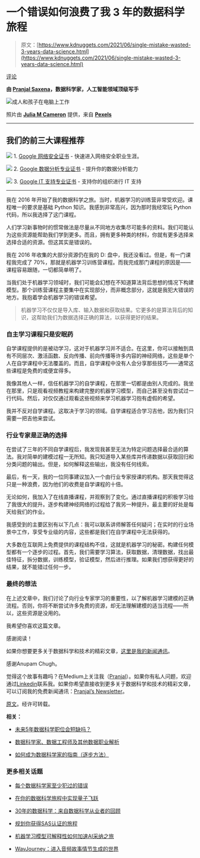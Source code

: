 # 一个错误如何浪费了我 3 年的数据科学旅程

> 原文：[https://www.kdnuggets.com/2021/06/single-mistake-wasted-3-years-data-science.html](https://www.kdnuggets.com/2021/06/single-mistake-wasted-3-years-data-science.html)

[评论](#comments)

**由 [Pranjal Saxena](https://www.linkedin.com/in/pranjalai/)，数据科学家，人工智能领域顶级写手**

![成人和孩子在电脑上工作](../Images/0e55084f539e97723417528b4f8f46ee.png)

照片由 [**Julia M Cameron**](https://www.pexels.com/@julia-m-cameron?utm_content=attributionCopyText&utm_medium=referral&utm_source=pexels) 提供，来自 [**Pexels**](https://www.pexels.com/photo/photo-of-woman-tutoring-young-boy-4145354/?utm_content=attributionCopyText&utm_medium=referral&utm_source=pexels)

* * *

## 我们的前三大课程推荐

![](../Images/0244c01ba9267c002ef39d4907e0b8fb.png) 1\. [Google 网络安全证书](https://www.kdnuggets.com/google-cybersecurity) - 快速进入网络安全职业生涯。

![](../Images/e225c49c3c91745821c8c0368bf04711.png) 2\. [Google 数据分析专业证书](https://www.kdnuggets.com/google-data-analytics) - 提升你的数据分析能力

![](../Images/0244c01ba9267c002ef39d4907e0b8fb.png) 3\. [Google IT 支持专业证书](https://www.kdnuggets.com/google-itsupport) - 支持你的组织进行 IT 支持

* * *

我在 2016 年开始了我的数据科学之旅。当时，机器学习的训练营非常受欢迎。课程唯一的要求是基础 Python 知识。我感到非常高兴，因为那时我经常玩 Python 代码，所以我选择了这门课程。

人们学习新事物时的惯常做法是尽量从不同地方收集尽可能多的资料。我们可能认为这些资源能帮助我们学到更多。而且，拥有更多种类的材料，你就有更多选择来选择合适的资源。但这其实是错误的。

我在 2016 年收集的大部分资源仍在我的 D: 盘中，我还没看过。但是，有一门课程我完成了 70%，那就是机器学习训练营课程。而我完成那门课程的原因是——课程容易跟随，一切都简单明了。

当我们处于机器学习领域时，我们可能会幻想在不知道算法背后思想的情况下构建模型。那个训练营课程主要集中在实现部分，而非概念部分，这就是我犯大错误的地方。我抱着学会机器学习的错误希望。

> 机器学习不仅仅是导入库、输入数据和获取结果。它更多的是算法背后的知识，这帮助我们为数据选择正确的算法，以获得更好的结果。

### 自主学习课程只是安眠药

自学课程提供的是被动学习，这对于机器学习并不适合。在这里，你可以接触到具有不同层次、激活函数、反向传播、前向传播等许多内容的神经网络，这些是单个人在自学课程中无法覆盖的。而且，自学课程中没有人会分享那些技巧——通常这些课程是免费的或便宜得多。

我像其他人一样，信任机器学习的自学课程，在那里一切都是由别人完成的。我坐在那里，只是观看视频教程来构建完整的机器学习模型，而自己甚至没有尝试过一行代码。然后，对仅仅通过观看这些视频来学习机器学习抱有虚假的希望。

我并不反对自学课程。这取决于学习的领域。自学课程适合学习吉他，因为我们只需要一把吉他来尝试。

### 行业专家是正确的选择

在尝试了三年的不同自学课程后，我发现我甚至无法为特定问题选择最合适的算法。我对简单的建模过程一无所知。我只知道导入某些库并传递数据以获取回归和分类问题的输出。但是，如何解释这些输出，我没有任何线索。

最后，有一天，我的一位同事建议加入一个由行业专家授课的机构。那天我觉得这只是一种浪费，因为他们的收费是自学课程的十倍。

无论如何，我加入了在线直播课程，并观察到了变化。通过直播课程的积极学习给了我很大的提升。逐步构建神经网络的过程给了我另一种提升。最主要的好处是每天给我们的作业。

我感受到的主要区别有以下几点：我可以联系讲师解答任何疑问；在实时的行业场景中工作，享受专业级的内容，这些都是我们在自学课程中无法获得的。

大多数在互联网上免费提供的课程结构不佳，这就是机器学习的秘密。构建任何模型都有一个逐步的过程。首先，我们需要学习算法，获取数据，清理数据，找出最佳特征，拆分数据，训练模型，验证模型，然后进行推理。如果我们想获得更好的结果，就不能错过任何一步。

### 最终的想法

在上述文章中，我们讨论了向行业专家学习的重要性，以了解机器学习建模的正确流程。否则，你将不断尝试许多免费的资源，却无法理解建模的适当流程——所以，这些资源是没用的。

我希望你喜欢这篇文章。

感谢阅读！

如果你想要更多关于数据科学和技术的精彩文章，[这里是我的新闻通讯](https://mailchi.mp/4d33914bb328/pranjals-newsletter)。

感谢Anupam Chugh。

觉得这个故事有趣吗？在Medium上关注我（[Pranjal](https://pranjalai.medium.com/)）。如果你有私人问题，欢迎通过[Linkedin](https://www.linkedin.com/in/pranjalai/)联系我。如果你希望直接收到更多关于数据科学和技术的精彩文章，可以订阅我的免费新闻通讯：[Pranjal’s Newsletter](https://mailchi.mp/4d33914bb328/pranjals-newsletter)。

[原文](https://betterprogramming.pub/how-a-single-mistake-wasted-3-years-of-my-data-science-journey-b7ca1e962085)。经许可转载。

**相关：**

+   [未来5年数据科学职位会短缺吗？](/2021/06/shortage-data-science-jobs-5-years.html)

+   [数据科学家、数据工程师及其他数据职业解析](/2021/05/data-scientist-data-engineer-data-careers-explained.html)

+   [如何成为数据科学家的指南（逐步方法）](/2021/05/guide-become-data-scientist.html)

### 更多相关话题

+   [每个数据科学家至少犯过的错误](https://www.kdnuggets.com/2022/09/mistake-every-data-scientist-made-least.html)

+   [在你的数据科学旅程中实现量子飞跃](https://www.kdnuggets.com/2023/02/make-quantum-leaps-data-science-journey.html)

+   [30年的数据科学：来自数据科学从业者的回顾](https://www.kdnuggets.com/30-years-of-data-science-a-review-from-a-data-science-practitioner)

+   [规划你获得SAS认证的旅程](https://www.kdnuggets.com/2022/11/sas-map-journey-towards-sas-certification.html)

+   [机器学习模型可解释性如何加速AI采纳之旅](https://www.kdnuggets.com/2022/07/ml-model-explainability-accelerates-ai-adoption-journey-financial-services.html)

+   [WavJourney：进入音频故事情节生成的世界](https://www.kdnuggets.com/wavjourney-a-journey-into-the-world-of-audio-storyline-generation)
